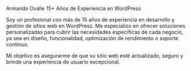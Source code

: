 Armando
Ovalle
15+ Años de Experiencia en WordPress

Soy un profesional con más de 15 años de experiencia en desarrollo y gestión de sitios web en WordPress. Me especializo en ofrecer soluciones personalizadas para cubrir las necesidades específicas de cada negocio, ya sea en diseño, funcionalidad, optimización de rendimiento o soporte continuo.

Mi objetivo es asegurarme de que su sitio web esté actualizado, seguro y brinde una experiencia de usuario excepcional.
